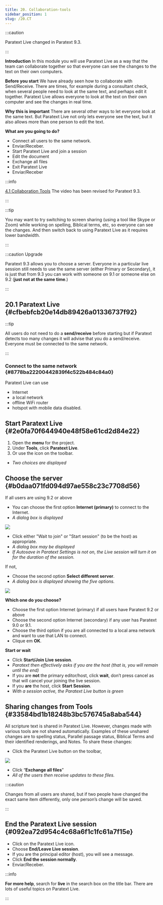 ```yaml
---
title: 20. Collaboration-tools
sidebar_position: 1
slug: /20.CT
---
```


:::caution

Paratext Live changed in Paratext 9.3.

:::

**Introduction**  In this module you will use Paratext Live as a way that the team can collaborate together so that everyone can see the changes to the text on their own computers.

**Before you start**  We have already seen how to collaborate with Send/Receive. There are times, for example during a consultant check, when several people need to look at the same text, and perhaps edit it together. Paratext Live allows everyone to look at the text on their own computer and see the changes in real time.

**Why this is important**  There are several other ways to let everyone look at the same text. But Paratext Live not only lets everyone see the text, but it also allows more than one person to edit the text.

**What are you going to do?**

- Connect all users to the same network.
- Enviar/Receber.
- Start Paratext Live and join a session
- Edit the document
- Exchange all files
- Exit Paratext Live
- Enviar/Receber

:::info

[4.1 Collaboration Tools](https://vimeo.com/641947293)  The video has been revised for Paratext 9.3.

:::

:::tip

You may want to try switching to screen sharing (using a tool like Skype or Zoom) while working on spelling, Biblical terms, etc, so everyone can see the changes. And then switch back to using Paratext Live as it requires lower bandwidth.

:::

:::caution Upgrade

Paratext 9.3 allows you to choose a server. Everyone in a particular live session still needs to use the same server (either Primary or Secondary), it is just that from 9.3 you can work with someone on 9.1 or someone else on 9.2 (**just not at the same time**.)

:::

## 20.1 Paratext Live {#cfbebfcb20e14db89426a01336737f92}

:::tip

All users do not need to do a **send/receive** before starting but if Paratext detects too many changes it will advise that you do a send/receive. Everyone must be connected to the same network.

:::

### Connect to the same network {#8778ba22200442839f4c522b484c84a0}

Paratext Live can use

- Internet
- a local network
- offline WiFi router
- hotspot with mobile data disabled.

## Start Paratext Live {#2e0fa70f644940e48f58e61cd2d84e22}

1. Open the **menu** for the project.
2. Under **Tools**, click **Paratext Live**.
3. Or use the icon on the toolbar.
 - _Two choices are displayed_

## Choose the server {#b0daa071fd094d97ae558c23c7708d56}

If all users are using 9.2 or above

- You can choose the first option **Internet (primary)** to connect to the Internet.
 - _A dialog box is displayed_

  ![](./918960374.png)

- Click either "Wait to join" or "Start session" (to be the host) as appropriate.
 - _A dialog box may be displayed_
 - _If Autosave in Paratext Settings is not on, the Live session will turn it on for the duration of the session._

If not,

- Choose the second option **Select different server**.
 - _A dialog box is displayed showing the five options._

  ![](./564161900.png)

**Which one do you choose?**

- Choose the first option Internet (primary) if all users have Paratext 9.2 or above
- Choose the second option Internet (secondary) if any user has Paratext 9.0 or 9.1.
- Choose the third option if you are all connected to a local area network and want to use that LAN to connect.
- Clique em **OK**.

**Start or wait**

- Click **Start/Join Live session**.
 - _Paratext then effectively asks if you are the host (that is, you will remain until the end)_
- If you are **not** the primary editor/host, click **wait**, don’t press cancel as that will cancel your joining the live session.
- If you **are** the host, click **Start Session**.
 - _With a session active, the Paratext Live button is green_

## Sharing changes from Tools {#33584bd1b18248b3bc576745a8aba544}

All scripture text is shared in Paratext Live. However, changes made with various tools are not shared automatically. Examples of these unshared changes are to spelling status, Parallel passage status, Biblical Terms and their identified renderings, and Notes. To share these changes:

- Click the Paratext Live button on the toolbar,

![](./419095099.png)

- Click “**Exchange all files**”
 - _All of the users then receive updates to these files._

:::caution

Changes from all users are shared, but if two people have changed the exact same item differently, only one person’s change will be saved.

:::

## End the Paratext Live session {#092ea72d954c4c68a6f1c1fc61a7f15e}

- Click on the Paratext Live icon.
- Choose **End/Leave Live session**.
- If you are the principal editor (host), you will see a message.
- Click **End the session normally**.
- Enviar/Receber.

:::info

**For more help**, search for **live** in the search box on the title bar. There are lots of useful topics on Paratext Live.

:::



